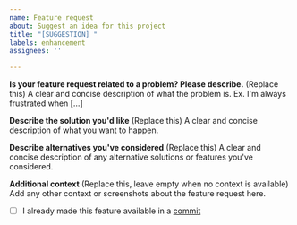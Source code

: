 ```yaml
---
name: Feature request
about: Suggest an idea for this project
title: "[SUGGESTION] "
labels: enhancement
assignees: ''

---
```


**Is your feature request related to a problem? Please describe.**
(Replace this)
A clear and concise description of what the problem is. Ex. I'm always frustrated when [...]

**Describe the solution you'd like**
(Replace this)
A clear and concise description of what you want to happen.

**Describe alternatives you've considered**
(Replace this)
A clear and concise description of any alternative solutions or features you've considered.

**Additional context**
(Replace this, leave empty when no context is available)
Add any other context or screenshots about the feature request here.

- [ ] I already made this feature available in a [commit]()
